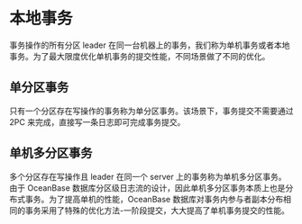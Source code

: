 # 本地事务

事务操作的所有分区 leader 在同一台机器上的事务，我们称为单机事务或者本地事务。为了最大限度优化单机事务的提交性能，不同场景做了不同的优化。

## 单分区事务 

只有一个分区存在写操作的事务称为单分区事务。该场景下，事务提交不需要通过 2PC 来完成，直接写一条日志即可完成事务提交。

## 单机多分区事务

多个分区存在写操作且 leader 在同一个 server 上的事务称为单机多分区事务。由于 OceanBase 数据库分区级日志流的设计，因此单机多分区事务本质上也是分布式事务。为了提高单机的性能，OceanBase 数据库对事务内参与者副本分布相同的事务采用了特殊的优化方法-一阶段提交，大大提高了单机事务提交的性能。
